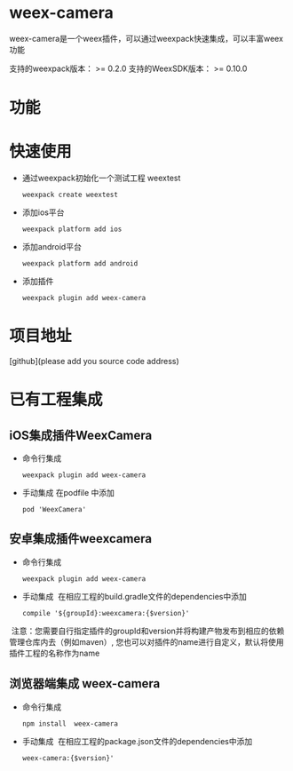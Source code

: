 # weex-camera
weex-camera是一个weex插件，可以通过weexpack快速集成，可以丰富weex功能

支持的weexpack版本： >= 0.2.0
支持的WeexSDK版本： >= 0.10.0

# 功能

# 快速使用
- 通过weexpack初始化一个测试工程 weextest
   ```
   weexpack create weextest
   ```
- 添加ios平台
  ```
  weexpack platform add ios
  ```
- 添加android平台
  ```
  weexpack platform add android
  ```
- 添加插件
  ```
  weexpack plugin add weex-camera
  ```
# 项目地址
[github](please add you source code address)

# 已有工程集成
## iOS集成插件WeexCamera
- 命令行集成
  ```
  weexpack plugin add weex-camera
  ```
- 手动集成
  在podfile 中添加
  ```
  pod 'WeexCamera'
  ```

## 安卓集成插件weexcamera
- 命令行集成
  ```
  weexpack plugin add weex-camera
  ```
- 手动集成
  在相应工程的build.gradle文件的dependencies中添加
  ```
  compile '${groupId}:weexcamera:{$version}'
  ``` 
  注意：您需要自行指定插件的groupId和version并将构建产物发布到相应的依赖管理仓库内去（例如maven）, 您也可以对插件的name进行自定义，默认将使用插件工程的名称作为name


## 浏览器端集成 weex-camera
- 命令行集成
  ```
  npm install  weex-camera
  ```
- 手动集成
  在相应工程的package.json文件的dependencies中添加
  ```
  weex-camera:{$version}'
  ``` 
  

